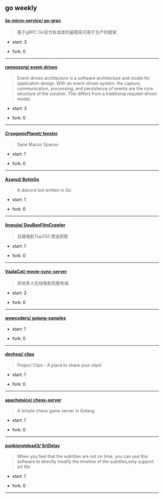 ## go weekly

#### [iia-micro-service/ go-grpc](https://github.com/iia-micro-service/go-grpc)
>  基于gRPC Go官方标准库的最精简可用于生产的框架
+ start: 3
+ fork: 0
---
#### [ramoozorg/ event-driven](https://github.com/ramoozorg/event-driven)
>  Event-driven architecture is a software architecture and model for application design. With an event-driven system, the capture, communication, processing, and persistence of events are the core structure of the solution. This differs from a traditional request-driven model.
+ start: 3
+ fork: 0
---
#### [CryogenicPlanet/ fenster](https://github.com/CryogenicPlanet/fenster)
>  Sane Macos Spaces
+ start: 1
+ fork: 0
---
#### [Azanul/ BotinGo](https://github.com/Azanul/BotinGo)
>  A dsicord bot written in Go
+ start: 1
+ fork: 0
---
#### [linwujia/ DouBanFilmCrawler](https://github.com/linwujia/DouBanFilmCrawler)
>  豆瓣电影Top250 爬虫抓取
+ start: 1
+ fork: 0
---
#### [VaalaCat/ movie-sync-server](https://github.com/VaalaCat/movie-sync-server)
>  异地多人在线电影院服务端
+ start: 2
+ fork: 0
---
#### [wowcoders/ golang-samples](https://github.com/wowcoders/golang-samples)
>  
+ start: 1
+ fork: 0
---
#### [devhsoj/ clips](https://github.com/devhsoj/clips)
>  Project Clips - A place to share your clips!
+ start: 1
+ fork: 0
---
#### [apachejuice/ chess-server](https://github.com/apachejuice/chess-server)
>  A simple chess game server in Golang
+ start: 1
+ fork: 0
---
#### [punkisnotdead3/ SrtDelay](https://github.com/punkisnotdead3/SrtDelay)
>  When you feel that the subtitles are not on time, you can use this software to directly modify the timeline of the subtitles,only support srt file
+ start: 1
+ fork: 0
---